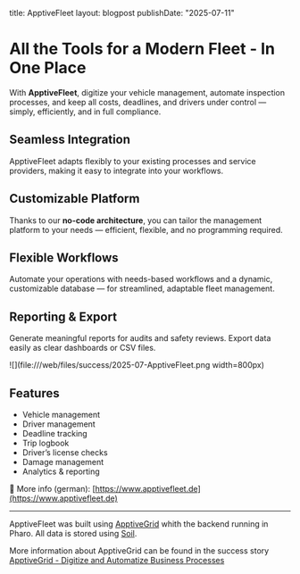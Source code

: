 title: ApptiveFleet
layout: blogpost
publishDate: "2025-07-11"

#  All the Tools for a Modern Fleet - In One Place

With **ApptiveFleet**, digitize your vehicle management, automate inspection processes, and keep all costs, deadlines, and drivers under control — simply, efficiently, and in full compliance.

## Seamless Integration
ApptiveFleet adapts flexibly to your existing processes and service providers, making it easy to integrate into your workflows.

## Customizable Platform
Thanks to our **no-code architecture**, you can tailor the management platform to your needs — efficient, flexible, and no programming required.

## Flexible Workflows
Automate your operations with needs-based workflows and a dynamic, customizable database — for streamlined, adaptable fleet management.

## Reporting & Export
Generate meaningful reports for audits and safety reviews. Export data easily as clear dashboards or CSV files.

![](file:///web/files/success/2025-07-ApptiveFleet.png width=800px)

## Features
- Vehicle management  
- Driver management  
- Deadline tracking  
- Trip logbook  
- Driver’s license checks  
- Damage management  
- Analytics & reporting

📎 More info (german): [https://www.apptivefleet.de](https://www.apptivefleet.de)

---

ApptiveFleet was built using [ApptiveGrid](https://www.apptivegrid.de) whith the backend running in Pharo. All data is stored using [Soil](https://github.com/ApptiveGrid/Soil).

More information about ApptiveGrid can be found in the success story [ApptiveGrid - Digitize and Automatize Business Processes](https://pharo.org/success/ApptiveGrid.html)
